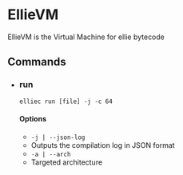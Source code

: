 # EllieVM

EllieVM is the Virtual Machine for ellie bytecode

## Commands

- ### run
  `elliec run [file] -j -c 64`
    #### Options
    - `-j | --json-log`
    - Outputs the compilation log in JSON format
    - `-a | --arch`
    - Targeted architecture